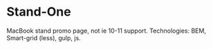 # Stand-One
MacBook stand promo page, not ie 10-11 support. Technologies: BEM, Smart-grid (less), gulp, js.
